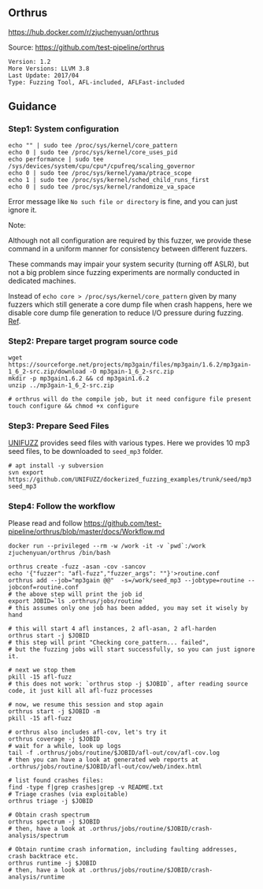 ## Orthrus

https://hub.docker.com/r/zjuchenyuan/orthrus

Source: https://github.com/test-pipeline/orthrus

```
Version: 1.2
More Versions: LLVM 3.8
Last Update: 2017/04
Type: Fuzzing Tool, AFL-included, AFLFast-included
```

## Guidance

### Step1: System configuration

```
echo "" | sudo tee /proc/sys/kernel/core_pattern
echo 0 | sudo tee /proc/sys/kernel/core_uses_pid
echo performance | sudo tee /sys/devices/system/cpu/cpu*/cpufreq/scaling_governor
echo 0 | sudo tee /proc/sys/kernel/yama/ptrace_scope
echo 1 | sudo tee /proc/sys/kernel/sched_child_runs_first
echo 0 | sudo tee /proc/sys/kernel/randomize_va_space
```

Error message like `No such file or directory` is fine, and you can just ignore it.

Note: 

Although not all configuration are required by this fuzzer, we provide these command in a uniform manner for consistency between different fuzzers. 

These commands may impair your system security (turning off ASLR), but not a big problem since fuzzing experiments are normally conducted in dedicated machines.

Instead of `echo core > /proc/sys/kernel/core_pattern` given by many fuzzers which still generate a core dump file when crash happens, 
here we disable core dump file generation to reduce I/O pressure during fuzzing. [Ref](http://man7.org/linux/man-pages/man5/core.5.html).


### Step2: Prepare target program source code

```
wget https://sourceforge.net/projects/mp3gain/files/mp3gain/1.6.2/mp3gain-1_6_2-src.zip/download -O mp3gain-1_6_2-src.zip
mkdir -p mp3gain1.6.2 && cd mp3gain1.6.2
unzip ../mp3gain-1_6_2-src.zip

# orthrus will do the compile job, but it need configure file present
touch configure && chmod +x configure
```

### Step3: Prepare Seed Files

[UNIFUZZ](https://github.com/UNIFUZZ/seeds) provides seed files with various types. Here we provides 10 mp3 seed files, to be downloaded to `seed_mp3` folder.

```
# apt install -y subversion
svn export https://github.com/UNIFUZZ/dockerized_fuzzing_examples/trunk/seed/mp3 seed_mp3
```

### Step4: Follow the workflow

Please read and follow https://github.com/test-pipeline/orthrus/blob/master/docs/Workflow.md

```
docker run --privileged --rm -w /work -it -v `pwd`:/work zjuchenyuan/orthrus /bin/bash

orthrus create -fuzz -asan -cov -sancov
echo '{"fuzzer": "afl-fuzz","fuzzer_args": ""}'>routine.conf
orthrus add --job="mp3gain @@"  -s=/work/seed_mp3 --jobtype=routine --jobconf=routine.conf
# the above step will print the job id
export JOBID=`ls .orthrus/jobs/routine`
# this assumes only one job has been added, you may set it wisely by hand

# this will start 4 afl instances, 2 afl-asan, 2 afl-harden
orthrus start -j $JOBID
# this step will print "Checking core_pattern... failed", 
# but the fuzzing jobs will start successfully, so you can just ignore it.

# next we stop them
pkill -15 afl-fuzz
# this does not work: `orthrus stop -j $JOBID`, after reading source code, it just kill all afl-fuzz processes

# now, we resume this session and stop again
orthrus start -j $JOBID -m
pkill -15 afl-fuzz

# orthrus also includes afl-cov, let's try it
orthrus coverage -j $JOBID
# wait for a while, look up logs
tail -f .orthrus/jobs/routine/$JOBID/afl-out/cov/afl-cov.log
# then you can have a look at generated web reports at .orthrus/jobs/routine/$JOBID/afl-out/cov/web/index.html

# list found crashes files:
find -type f|grep crashes|grep -v README.txt
# Triage crashes (via exploitable)
orthrus triage -j $JOBID

# Obtain crash spectrum
orthrus spectrum -j $JOBID
# then, have a look at .orthrus/jobs/routine/$JOBID/crash-analysis/spectrum

# Obtain runtime crash information, including faulting addresses, crash backtrace etc.
orthrus runtime -j $JOBID
# then, have a look at .orthrus/jobs/routine/$JOBID/crash-analysis/runtime
```
